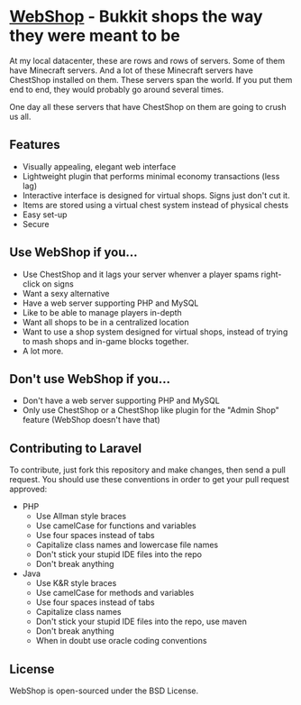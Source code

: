 # [WebShop](http://github.com/goldblattster/webshop) - Bukkit shops the way they were meant to be

At my local datacenter, these are rows and rows of servers. Some of them have Minecraft servers. And a lot of these Minecraft servers have ChestShop installed on them. These servers span the world. If you put them end to end, they would probably go around several times.

One day all these servers that have ChestShop on them are going to crush us all.

## Features
- Visually appealing, elegant web interface
- Lightweight plugin that performs minimal economy transactions (less lag)
- Interactive interface is designed for virtual shops. Signs just don't cut it.
- Items are stored using a virtual chest system instead of physical chests
- Easy set-up
- Secure

## Use WebShop if you...
- Use ChestShop and it lags your server whenver a player spams right-click on signs
- Want a sexy alternative
- Have a web server supporting PHP and MySQL
- Like to be able to manage players in-depth
- Want all shops to be in a centralized location
- Want to use a shop system designed for virtual shops, instead of trying to mash shops and in-game blocks together.
- A lot more.

## Don't use WebShop if you...
- Don't have a web server supporting PHP and MySQL
- Only use ChestShop or a ChestShop like plugin for the "Admin Shop" feature (WebShop doesn't have that)

## Contributing to Laravel
To contribute, just fork this repository and make changes, then send a pull request. You should use these conventions in order to get your pull request approved:

- PHP
    * Use Allman style braces
    * Use camelCase for functions and variables
    * Use four spaces instead of tabs
    * Capitalize class names and lowercase file names
    * Don't stick your stupid IDE files into the repo
    * Don't break anything
- Java
    * Use K&R style braces
    * Use camelCase for methods and variables
    * Use four spaces instead of tabs
    * Capitalize class names
    * Don't stick your stupid IDE files into the repo, use maven
    * Don't break anything
    * When in doubt use oracle coding conventions

## License
WebShop is open-sourced under the BSD License.